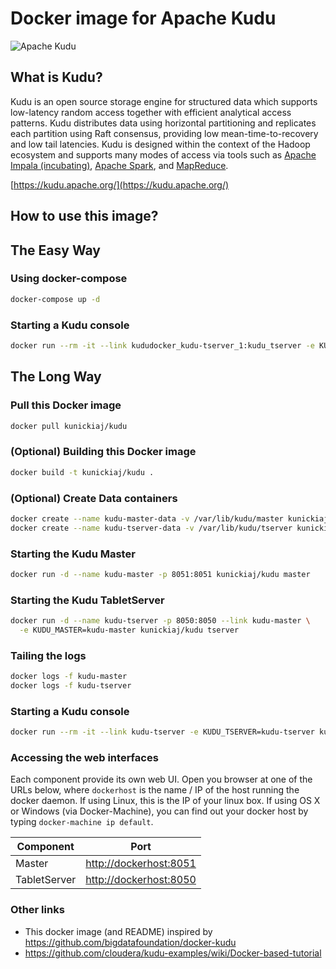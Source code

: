 # Docker image for Apache Kudu
![Apache Kudu](https://d3dr9sfxru4sde.cloudfront.net/i/k/apachekudu_logo_0716_345px.png)

## What is Kudu?
Kudu is an open source storage engine for structured data which supports low-latency random access together with efficient analytical access patterns.  Kudu distributes data using horizontal partitioning and replicates each partition using Raft consensus, providing low mean-time-to-recovery and low tail latencies. Kudu is designed within the context of the Hadoop ecosystem and supports many modes of access via tools such as [Apache Impala (incubating)](https://impala.apache.org/), [Apache Spark](https://spark.apache.org/), and [MapReduce](https://hadoop.apache.org/).

[https://kudu.apache.org/](https://kudu.apache.org/)

## How to use this image?

## The Easy Way

### Using docker-compose
```bash
docker-compose up -d
```

### Starting a Kudu console
```bash
docker run --rm -it --link kududocker_kudu-tserver_1:kudu_tserver -e KUDU_TSERVER=kudu_tserver kunickiaj/kudu cli status
```

## The Long Way

### Pull this Docker image
```bash
docker pull kunickiaj/kudu
```

### (Optional) Building this Docker image
```bash
docker build -t kunickiaj/kudu .
```

### (Optional) Create Data containers
```bash
docker create --name kudu-master-data -v /var/lib/kudu/master kunickiaj/kudu
docker create --name kudu-tserver-data -v /var/lib/kudu/tserver kunickiaj/kudu
```

### Starting the Kudu Master
```bash
docker run -d --name kudu-master -p 8051:8051 kunickiaj/kudu master
```

### Starting the Kudu TabletServer
```bash
docker run -d --name kudu-tserver -p 8050:8050 --link kudu-master \
  -e KUDU_MASTER=kudu-master kunickiaj/kudu tserver
```

### Tailing the logs
```bash
docker logs -f kudu-master
docker logs -f kudu-tserver
```

### Starting a Kudu console
```bash
docker run --rm -it --link kudu-tserver -e KUDU_TSERVER=kudu-tserver kunickiaj/kudu kudu tserver status kudu-tserver
```

### Accessing the web interfaces
Each component provide its own web UI. Open you browser at one of the URLs below, where `dockerhost` is the name / IP of the host running the docker daemon. If using Linux, this is the IP of your linux box. If using OS X or Windows (via Docker-Machine), you can find out your docker host by typing `docker-machine ip default`.

| Component               | Port                                              |
| ----------------------- |-------------------------------------------------- |
| Master                  | [http://dockerhost:8051](http://dockerhost:8051)  |
| TabletServer            | [http://dockerhost:8050](http://dockerhost:8050)  |


### Other links
- This docker image (and README) inspired by https://github.com/bigdatafoundation/docker-kudu
- https://github.com/cloudera/kudu-examples/wiki/Docker-based-tutorial
